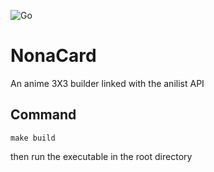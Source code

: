 ![Go](https://github.com/constraintAutomaton/NonaCard/workflows/Go/badge.svg?branch=master)
# NonaCard

An anime 3X3 builder linked with the anilist API

## Command
```
make build
```
then run the executable in the root directory
